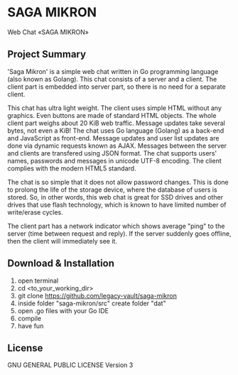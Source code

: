 # SAGA MIKRON
Web Chat «SAGA MIKRON»

## Project Summary

'Saga Mikron' is a simple web chat written in Go programming language (also known as Golang). This chat consists of a server and a client. The client part is embedded into server part, so there is no need for a separate client. 

This chat has ultra light weight. The client uses simple HTML without any graphics. Even buttons are made of standard HTML objects. The whole client part weighs about 20 KiB web traffic. Message updates take several bytes, not even a KiB! The chat uses Go language (Golang) as a back-end and JavaScript as front-end. Message updates and user list updates are done via dynamic requests known as AJAX. Messages between the server and clients are transfered using JSON format. The chat supports users' names, passwords and messages in unicode UTF-8 encoding. The client complies with the modern HTML5 standard. 

The chat is so simple that it does not allow password changes. This is done to prolong the life of the storage device, where the database of users is stored. So, in other words, this web chat is great for SSD drives and other drives that use flash technology, which is known to have limited number of write/erase cycles. 

The client part has a network indicator which shows average "ping" to the server (time between request and reply). If the server suddenly goes offline, then the client will immediately see it. 

## Download & Installation

1. open terminal
2. cd <to_your_working_dir>
3. git clone https://github.com/legacy-vault/saga-mikron
4. inside folder "saga-mikron/src" create folder "dat"
5. open .go files with your Go IDE
6. compile
7. have fun

## License

 GNU GENERAL PUBLIC LICENSE Version 3
